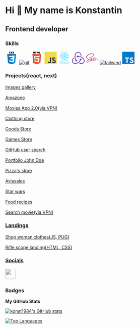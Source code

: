 # Hi 👋 My name is Konstantin

## Frontend developer

### Skills

<p align="left">
 <a href="https://www.w3schools.com/css/" target="_blank" rel="noreferrer" title="CSS"><img src="https://raw.githubusercontent.com/devicons/devicon/master/icons/css3/css3-original-wordmark.svg" alt="css3" width="40" height="40"/></a> 
 <a href="https://git-scm.com/" target="_blank" rel="noreferrer"  title="Git"><img src="https://www.vectorlogo.zone/logos/git-scm/git-scm-icon.svg" alt="git" width="40" height="40"/></a> 
 <a href="https://www.w3.org/html/" target="_blank" rel="noreferrer" title="HTML5"><img src="https://raw.githubusercontent.com/devicons/devicon/master/icons/html5/html5-original-wordmark.svg" alt="html5" width="40" height="40"/></a> 
 <a href="https://developer.mozilla.org/en-US/docs/Web/JavaScript" target="_blank" rel="noreferrer" title="JAVASCRIPT"><img src="https://raw.githubusercontent.com/devicons/devicon/master/icons/javascript/javascript-original.svg" alt="javascript" width="40" height="40"/></a> 
 <a href="https://reactjs.org/" target="_blank" rel="noreferrer" title="REACT"><img src="https://raw.githubusercontent.com/devicons/devicon/master/icons/react/react-original-wordmark.svg" alt="react" width="40" height="40"/></a> 
 <a href="https://redux.js.org" target="_blank" rel="noreferrer" title="REDUX"><img src="https://raw.githubusercontent.com/devicons/devicon/master/icons/redux/redux-original.svg" alt="redux" width="40" height="40"/></a> 
 <a href="https://sass-lang.com" target="_blank" rel="noreferrer" title="SASS"><img src="https://raw.githubusercontent.com/devicons/devicon/master/icons/sass/sass-original.svg" alt="sass" width="40" height="40"/></a> 
 <a href="https://tailwindcss.com/" target="_blank" rel="noreferrer" title="TAILWIND"><img src="https://www.vectorlogo.zone/logos/tailwindcss/tailwindcss-icon.svg" alt="tailwind" width="40" height="40"/></a> 
 <a href="https://www.typescriptlang.org/" target="_blank" rel="noreferrer" title="TYPESCRIPT"><img src="https://raw.githubusercontent.com/devicons/devicon/master/icons/typescript/typescript-original.svg" alt="typescript" width="40" height="40"/> </a> 
</p>



### Projects(react, next)

<p>
 <a href="https://photo-gallery-rose.vercel.app/" target="_blank" rel="noreferrer" title="demo">Images gallery</a>
  <a href="https://github.com/konst1984/photo_gallery" target="_blank" rel="noreferrer" title="repository"> <picture> <source media="(prefers-color-scheme: dark)" srcset="https://raw.githubusercontent.com/danielcranney/readme-generator/main/public/icons/socials/github-dark.svg" /> <source media="(prefers-color-scheme: light)" srcset="https://raw.githubusercontent.com/danielcranney/readme-generator/main/public/icons/socials/github.svg" /> <img src="https://raw.githubusercontent.com/danielcranney/readme-generator/main/public/icons/socials/github.svg" width="16" height="16" /> </picture>
</p>

<p>
 <a href="https://custom-amazon.vercel.app/" target="_blank" rel="noreferrer" title="demo">Amazone</a>
  <a href="https://github.com/konst1984/my_amazone" target="_blank" rel="noreferrer" title="repository"> <picture> <source media="(prefers-color-scheme: dark)" srcset="https://raw.githubusercontent.com/danielcranney/readme-generator/main/public/icons/socials/github-dark.svg" /> <source media="(prefers-color-scheme: light)" srcset="https://raw.githubusercontent.com/danielcranney/readme-generator/main/public/icons/socials/github.svg" /> <img src="https://raw.githubusercontent.com/danielcranney/readme-generator/main/public/icons/socials/github.svg" width="16" height="16" /> </picture>
</p>

<p>
  <a href="https://konst1984.github.io/movix/" target="_blank" rel="noreferrer" title="demo">Movies App 2.0(via VPN)</a> 
  <a href="https://github.com/konst1984/movix" target="_blank" rel="noreferrer" title="repository"> <picture> <source media="(prefers-color-scheme: dark)" srcset="https://raw.githubusercontent.com/danielcranney/readme-generator/main/public/icons/socials/github-dark.svg" /> <source media="(prefers-color-scheme: light)" srcset="https://raw.githubusercontent.com/danielcranney/readme-generator/main/public/icons/socials/github.svg" /> <img src="https://raw.githubusercontent.com/danielcranney/readme-generator/main/public/icons/socials/github.svg" width="16" height="16" /> </picture>
</p>

<p>
  <a href="https://konst1984.github.io/clothing_store/" target="_blank" rel="noreferrer" title="demo">Clothing store</a>
  <a href="https://github.com/konst1984/clothing_store" target="_blank" rel="noreferrer" title="repository"> <picture> <source media="(prefers-color-scheme: dark)" srcset="https://raw.githubusercontent.com/danielcranney/readme-generator/main/public/icons/socials/github-dark.svg" /> <source media="(prefers-color-scheme: light)" srcset="https://raw.githubusercontent.com/danielcranney/readme-generator/main/public/icons/socials/github.svg" /> <img src="https://raw.githubusercontent.com/danielcranney/readme-generator/main/public/icons/socials/github.svg" width="16" height="16" /> </picture>
</p>

<p>
  <a href="https://konst1984.github.io/goods_store/" target="_blank" rel="noreferrer" title="demo">Goods Store</a>
  <a href="https://github.com/konst1984/goods_store" target="_blank" rel="noreferrer" title="repository"> <picture> <source media="(prefers-color-scheme: dark)" srcset="https://raw.githubusercontent.com/danielcranney/readme-generator/main/public/icons/socials/github-dark.svg" /> <source media="(prefers-color-scheme: light)" srcset="https://raw.githubusercontent.com/danielcranney/readme-generator/main/public/icons/socials/github.svg" /> <img src="https://raw.githubusercontent.com/danielcranney/readme-generator/main/public/icons/socials/github.svg" width="16" height="16" /> </picture>
</p>

<p>
  <a href="https://konst1984.github.io/games_store/" target="_blank" rel="noreferrer" title="demo">Games Store</a>
  <a href="https://github.com/konst1984/games_store" target="_blank" rel="noreferrer" title="repository"> <picture> <source media="(prefers-color-scheme: dark)" srcset="https://raw.githubusercontent.com/danielcranney/readme-generator/main/public/icons/socials/github-dark.svg" /> <source media="(prefers-color-scheme: light)" srcset="https://raw.githubusercontent.com/danielcranney/readme-generator/main/public/icons/socials/github.svg" /> <img src="https://raw.githubusercontent.com/danielcranney/readme-generator/main/public/icons/socials/github.svg" width="16" height="16" /> </picture>
</p>


<p>
  <a href="https://konst1984.github.io/login" target="_blank" rel="noreferrer" title="demo">GitHub user search</a>
  <a href="https://github.com/konst1984/user_search" target="_blank" rel="noreferrer" title="repository"> <picture> <source media="(prefers-color-scheme: dark)" srcset="https://raw.githubusercontent.com/danielcranney/readme-generator/main/public/icons/socials/github-dark.svg" /> <source media="(prefers-color-scheme: light)" srcset="https://raw.githubusercontent.com/danielcranney/readme-generator/main/public/icons/socials/github.svg" /> <img src="https://raw.githubusercontent.com/danielcranney/readme-generator/main/public/icons/socials/github.svg" width="16" height="16" /> </picture>
</p>


<p>
  <a href="https://konst1984.github.io/portfolio_app/" target="_blank" rel="noreferrer" title="demo">Portfolio John Doe</a>
  <a href="https://github.com/konst1984/portfolio_app" target="_blank" rel="noreferrer" title="repository"> <picture> <source media="(prefers-color-scheme: dark)" srcset="https://raw.githubusercontent.com/danielcranney/readme-generator/main/public/icons/socials/github-dark.svg" /> <source media="(prefers-color-scheme: light)" srcset="https://raw.githubusercontent.com/danielcranney/readme-generator/main/public/icons/socials/github.svg" /> <img src="https://raw.githubusercontent.com/danielcranney/readme-generator/main/public/icons/socials/github.svg" width="16" height="16" /> </picture>
</p>


<p>
  <a href="https://konst1984.github.io/pizzas/" target="_blank" rel="noreferrer" title="demo">Pizza's store</a>
  <a href="https://github.com/konst1984/pizzas" target="_blank" rel="noreferrer" title="repository"> <picture> <source media="(prefers-color-scheme: dark)" srcset="https://raw.githubusercontent.com/danielcranney/readme-generator/main/public/icons/socials/github-dark.svg" /> <source media="(prefers-color-scheme: light)" srcset="https://raw.githubusercontent.com/danielcranney/readme-generator/main/public/icons/socials/github.svg" /> <img src="https://raw.githubusercontent.com/danielcranney/readme-generator/main/public/icons/socials/github.svg" width="16" height="16" /> </picture>
</p>


<p>
  <a href="https://aviasales-eaqif1p5t-konst1984.vercel.app/" target="_blank" rel="noreferrer" title="demo">Aviasales</a>
  <a href="https://github.com/konst1984/Aviasales" target="_blank" rel="noreferrer" title="repository"> <picture> <source media="(prefers-color-scheme: dark)" srcset="https://raw.githubusercontent.com/danielcranney/readme-generator/main/public/icons/socials/github-dark.svg" /> <source media="(prefers-color-scheme: light)" srcset="https://raw.githubusercontent.com/danielcranney/readme-generator/main/public/icons/socials/github.svg" /> <img src="https://raw.githubusercontent.com/danielcranney/readme-generator/main/public/icons/socials/github.svg" width="16" height="16" /> </picture>
</p>

<p>
  <a href="https://konst1984.github.io/react-star-wars/" target="_blank" rel="noreferrer" title="demo">Star wars</a>
  <a href="https://github.com/konst1984/react-star-wars" target="_blank" rel="noreferrer" title="repository"> <picture> <source media="(prefers-color-scheme: dark)" srcset="https://raw.githubusercontent.com/danielcranney/readme-generator/main/public/icons/socials/github-dark.svg" /> <source media="(prefers-color-scheme: light)" srcset="https://raw.githubusercontent.com/danielcranney/readme-generator/main/public/icons/socials/github.svg" /> <img src="https://raw.githubusercontent.com/danielcranney/readme-generator/main/public/icons/socials/github.svg" width="16" height="16" /> </picture>
</p>

<p>
  <a href="https://konst1984.github.io/foods-react/" target="_blank" rel="noreferrer" title="demo">Food recipes</a>
  <a href="https://github.com/konst1984/foods-react" target="_blank" rel="noreferrer" title="repository"> <picture> <source media="(prefers-color-scheme: dark)" srcset="https://raw.githubusercontent.com/danielcranney/readme-generator/main/public/icons/socials/github-dark.svg" /> <source media="(prefers-color-scheme: light)" srcset="https://raw.githubusercontent.com/danielcranney/readme-generator/main/public/icons/socials/github.svg" /> <img src="https://raw.githubusercontent.com/danielcranney/readme-generator/main/public/icons/socials/github.svg" width="16" height="16" /> </picture>
</p>

<p>
  <a href="https://movie-p918joi1f-konst1984.vercel.app/" target="_blank" rel="noreferrer" title="demo">Search movie(via VPN)</a>
  <a href="https://github.com/konst1984/search_movie" target="_blank" rel="noreferrer" title="repository"> <picture> <source media="(prefers-color-scheme: dark)" srcset="https://raw.githubusercontent.com/danielcranney/readme-generator/main/public/icons/socials/github-dark.svg" /> <source media="(prefers-color-scheme: light)" srcset="https://raw.githubusercontent.com/danielcranney/readme-generator/main/public/icons/socials/github.svg" /> <img src="https://raw.githubusercontent.com/danielcranney/readme-generator/main/public/icons/socials/github.svg" width="16" height="16" /> </picture>
</p>

### Landings

<p>
<a href="https://shop-js-pug-css.vercel.app/index.html" target="_blank" rel="noreferrer" title="demo">Shop woman clothes(JS, PUG)</a>
<a href="https://github.com/konst1984/shop_js_pug_css" target="_blank" rel="noreferrer" title="repository"> <picture> <source media="(prefers-color-scheme: dark)" srcset="https://raw.githubusercontent.com/danielcranney/readme-generator/main/public/icons/socials/github-dark.svg" /> <source media="(prefers-color-scheme: light)" srcset="https://raw.githubusercontent.com/danielcranney/readme-generator/main/public/icons/socials/github.svg" /> <img src="https://raw.githubusercontent.com/danielcranney/readme-generator/main/public/icons/socials/github.svg" width="16" height="16" /> </picture>
</p>

<p>
<a href="https://konst1984.github.io/landing_rifle-scope/" target="_blank" rel="noreferrer" title="demo">Rifle scope landing(HTML, CSS)</a>
<a href="https://github.com/konst1984/landing_rifle-scope" target="_blank" rel="noreferrer" title="repository"> <picture> <source media="(prefers-color-scheme: dark)" srcset="https://raw.githubusercontent.com/danielcranney/readme-generator/main/public/icons/socials/github-dark.svg" /> <source media="(prefers-color-scheme: light)" srcset="https://raw.githubusercontent.com/danielcranney/readme-generator/main/public/icons/socials/github.svg" /> <img src="https://raw.githubusercontent.com/danielcranney/readme-generator/main/public/icons/socials/github.svg" width="16" height="16" /> </picture>
</p>


### Socials

<p align="left"> <a href="https://www.github.com/konst1984" target="_blank" rel="noreferrer"> <picture> <source media="(prefers-color-scheme: dark)" srcset="https://raw.githubusercontent.com/danielcranney/readme-generator/main/public/icons/socials/github-dark.svg" /> <source media="(prefers-color-scheme: light)" srcset="https://raw.githubusercontent.com/danielcranney/readme-generator/main/public/icons/socials/github.svg" /> <img src="https://raw.githubusercontent.com/danielcranney/readme-generator/main/public/icons/socials/github.svg" width="32" height="32" /> </picture> </a></p>


### Badges

<b>My GitHub Stats</b>

<a href="http://www.github.com/konst1984"><img src="https://github-readme-stats.vercel.app/api?username=konst1984&show_icons=true&hide=&count_private=true&title_color=3382ed&text_color=ffffff&icon_color=0891b2&bg_color=22272e&hide_border=true&show_icons=true" alt="konst1984's GitHub stats" /></a>

<a href="https://github.com/konst1984" align="left"><img src="https://github-readme-stats.vercel.app/api/top-langs/?username=konst1984&langs_count=10&title_color=3382ed&text_color=ffffff&icon_color=0891b2&bg_color=22272e&hide_border=true&locale=en&custom_title=Top%20%Languages" alt="Top Languages" /></a>
